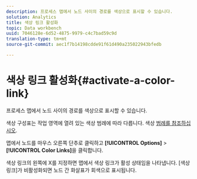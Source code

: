 ```yaml
---
description: 프로세스 맵에서 노드 사이의 경로를 색상으로 표시할 수 있습니다.
solution: Analytics
title: 색상 링크 활성화
topic: Data workbench
uuid: 7046128e-6d52-4875-9979-c4c7bad59c9d
translation-type: tm+mt
source-git-commit: aec1f7b14198cdde91f61d490a235022943bfedb

---
```



# 색상 링크 활성화{#activate-a-color-link}

프로세스 맵에서 노드 사이의 경로를 색상으로 표시할 수 있습니다.

색상 구성표는 작업 영역에 열려 있는 색상 범례에 따라 다릅니다. 색상 [범례를 참조하십시오](../../../../home/c-get-started/c-analysis-vis/c-legends/c-color-leg.md#concept-f84d51dc0d6547f981d0642fc2d01358).

맵에서 노드를 마우스 오른쪽 단추로 클릭하고 **[!UICONTROL Options]** > **[!UICONTROL Color Links]**&#x200B;을 클릭합니다.

색상 링크의 왼쪽에 X를 지정하면 맵에서 색상 링크가 활성 상태임을 나타냅니다. [색상 링크]가 비활성화되면 노드 간 화살표가 회색으로 표시됩니다.
